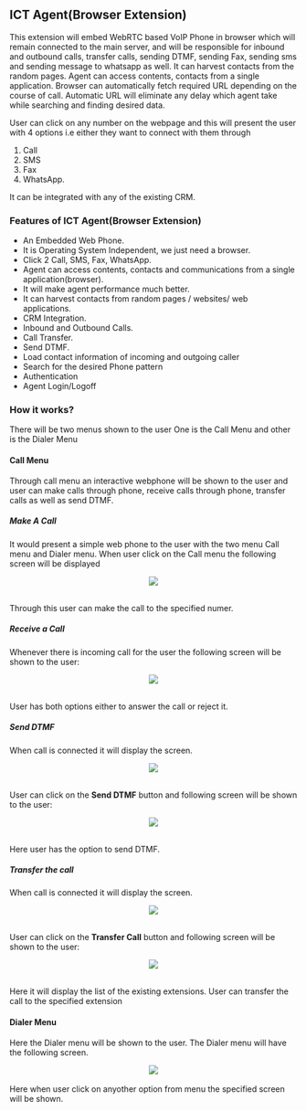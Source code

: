 ## ICT Agent(Browser Extension)

This extension will embed WebRTC based VoIP Phone in browser which will remain connected to the main server, and will be responsible for inbound and outbound calls, transfer calls, sending DTMF, sending Fax, sending sms and sending message to whatsapp as well. It can harvest contacts from the random pages. Agent can access contents, contacts from a single application. Browser can automatically fetch required URL depending on the course of call. Automatic URL will eliminate any delay which agent take while searching and finding desired data.

User can click on any number on the webpage and this will present the user with 4 options i.e either they want to connect with them through

1. Call
2. SMS
3. Fax
4. WhatsApp.

It can be integrated with any of the existing CRM.

### Features of ICT Agent(Browser Extension)

- An Embedded Web Phone.
- It is Operating System Independent, we just need a browser.
- Click 2 Call, SMS, Fax, WhatsApp.
- Agent can access contents, contacts and communications from a single application(browser).
- It will make agent performance much better.
- It can harvest contacts from random pages / websites/ web applications.
- CRM Integration.
- Inbound and Outbound Calls.
- Call Transfer.
- Send DTMF.
- Load contact information of incoming and outgoing caller
- Search for the desired Phone pattern
- Authentication
- Agent Login/Logoff

### How it works?

There will be two menus shown to the user One is the Call Menu and other is the Dialer Menu

#### Call Menu

Through call menu an interactive webphone will be shown to the user and user can make calls through phone, receive calls through phone, transfer calls as well as send DTMF.

##### Make A Call

It would present a simple web phone to the user with the two menu Call menu and Dialer menu. When user click on the Call menu the following screen will be displayed

<div style="text-align:center">
  <img src="activity1.png" />
</div>
<br>

Through this user can make the call to the specified numer.


##### Receive a Call

Whenever there is incoming call for the user the following screen will be shown to the user:

<div style="text-align:center">
  <img src="activity3.png" />
</div>
<br>

User has both options either to answer the call or reject it.

##### Send DTMF

When call is connected it will display the screen. 

<div style="text-align:center">
  <img src="activity4.png" />
</div>
<br>

User can click on the **Send DTMF** button and following screen will be shown to the user:

<div style="text-align:center">
  <img src="activity4.2.png" />
</div>
<br>

Here user has the option to send DTMF.

##### Transfer the call

When call is connected it will display the screen. 

<div style="text-align:center">
  <img src="activity4.png" />
</div>
<br>

User can click on the **Transfer Call** button and following screen will be shown to the user:

<div style="text-align:center">
  <img src="activity4.1.png" />
</div>
<br>

Here it will display the list of the existing extensions. User can transfer the call to the specified extension

#### Dialer Menu

Here the Dialer menu will be shown to the user. The Dialer menu will have the following screen.

<div style="text-align:center">
  <img src="dialermenu.png" />
</div>
<br>
Here when user click on anyother option from menu the specified screen will be shown.
